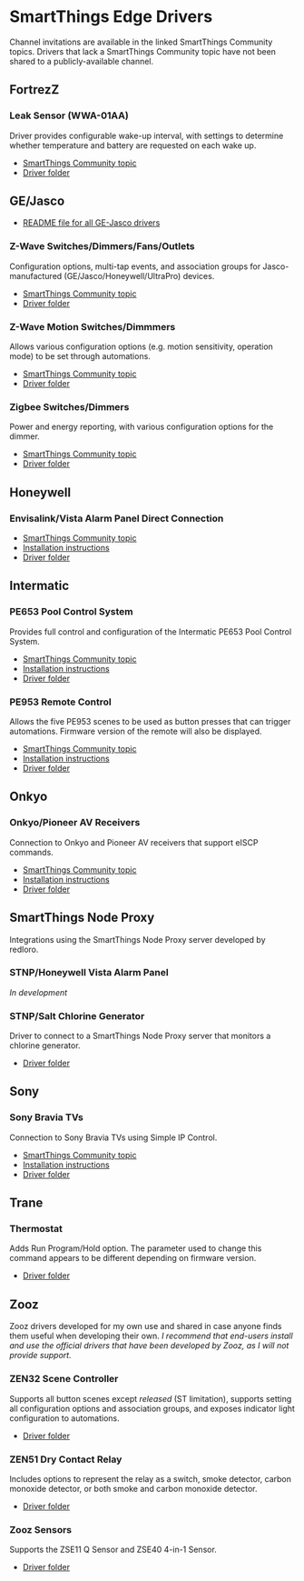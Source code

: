 # SmartThings Edge Drivers
Channel invitations are available in the linked SmartThings Community topics. Drivers that lack a SmartThings Community topic have not been shared to a publicly-available channel.

## FortrezZ

### Leak Sensor (WWA-01AA)

Driver provides configurable wake-up interval, with settings to determine whether temperature and battery are requested on each wake up.
- [SmartThings Community topic](https://community.smartthings.com/t/st-edge-fortrezz-wwa-01aa-temperature-and-leak-sensor/233027)
- [Driver folder](/FortrezZ/WWA-01AA%20Leak%20Sensor/zwave-fortrezz-leak)

## GE/Jasco
- [README file for all GE-Jasco drivers](/GE-Jasco/README.md)

### Z-Wave Switches/Dimmers/Fans/Outlets
Configuration options, multi-tap events, and association groups for Jasco-manufactured (GE/Jasco/Honeywell/UltraPro) devices.
- [SmartThings Community topic](https://community.smartthings.com/t/st-edge-driver-for-ge-jasco-honeywell-z-wave-switches-dimmers-fans-outlets-and-plug-ins/236733)
- [Driver folder](/GE-Jasco/ge-zwave-switch)

### Z-Wave Motion Switches/Dimmmers
Allows various configuration options (e.g. motion sensitivity, operation mode) to be set through automations.
- [SmartThings Community topic](https://community.smartthings.com/t/st-edge-driver-for-ge-jasco-z-wave-motion-switches-and-dimmers-24770-26931-26932-26933/237043)
- [Driver folder](/GE-Jasco/ge-zwave-motion-switch)

### Zigbee Switches/Dimmers
Power and energy reporting, with various configuration options for the dimmer.
- [SmartThings Community topic](https://community.smartthings.com/t/st-edge-ge-jasco-zigbee-switches-and-dimmers/238000)
- [Driver folder](/GE-Jasco/ge-zigbee-switch)

## Honeywell

### Envisalink/Vista Alarm Panel Direct Connection
- [SmartThings Community topic](https://community.smartthings.com/t/st-edge-honeywell-ademco-vista-panel-envisalink/233766)
- [Installation instructions](/Honeywell/Envisalink-Vista/INSTALLATION.md)
- [Driver folder](/Honeywell/Envisalink-Vista/envisalink-honeywell-release)

## Intermatic

### PE653 Pool Control System
Provides full control and configuration of the Intermatic PE653 Pool Control System.
- [SmartThings Community topic](https://community.smartthings.com/t/st-edge-driver-for-intermatic-pool-control-system-pe653-pe953/239483)
- [Installation instructions](/Intermatic/PE653%20Pool%20Control%20System/README.md)
- [Driver folder](/Intermatic/PE653%20Pool%20Control%20System/intermatic-pe653)

### PE953 Remote Control
Allows the five PE953 scenes to be used as button presses that can trigger automations. Firmware version of the remote will also be displayed.
- [SmartThings Community topic](https://community.smartthings.com/t/st-edge-driver-for-intermatic-pool-control-system-pe653-pe953/239483)
- [Installation instructions](/Intermatic/PE953%20Remote%20Control/README.md)
- [Driver folder](/Intermatic/PE953%20Remote%20Control/intermatic-pe953)

## Onkyo

### Onkyo/Pioneer AV Receivers
Connection to Onkyo and Pioneer AV receivers that support eISCP commands.
- [SmartThings Community topic](https://community.smartthings.com/t/st-edge-onkyo-pioneer-av-receivers/239992?u=philh30)
- [Installation instructions](/Onkyo/README.md)
- [Driver folder](/Onkyo/onkyo-receiver/)

## SmartThings Node Proxy
Integrations using the SmartThings Node Proxy server developed by redloro.

### STNP/Honeywell Vista Alarm Panel

*In development*

### STNP/Salt Chlorine Generator
Driver to connect to a SmartThings Node Proxy server that monitors a chlorine generator.
- [Driver folder](/SmartThings%20Node%20Proxy/Salt%20Chlorine%20Generator/salt-stnp)

## Sony

### Sony Bravia TVs
Connection to Sony Bravia TVs using Simple IP Control.
- [SmartThings Community topic](https://community.smartthings.com/t/st-edge-sony-bravia-tvs/240685)
- [Installation instructions](/Sony/README.md)
- [Driver folder](/Sony/sony-bravia-tv/)

## Trane

### Thermostat
Adds Run Program/Hold option. The parameter used to change this command appears to be different depending on firmware version.
- [Driver folder](/Trane/Z-wave%20Thermostat/zwave-thermostat)

## Zooz
Zooz drivers developed for my own use and shared in case anyone finds them useful when developing their own. *I recommend that end-users install and use the official drivers that have been developed by Zooz, as I will not provide support.*

### ZEN32 Scene Controller
Supports all button scenes except *released* (ST limitation), supports setting all configuration options and association groups, and exposes indicator light configuration to automations.
- [Driver folder](/Zooz/zen32)

### ZEN51 Dry Contact Relay
Includes options to represent the relay as a switch, smoke detector, carbon monoxide detector, or both smoke and carbon monoxide detector.
- [Driver folder](/Zooz/zen51)

### Zooz Sensors
Supports the ZSE11 Q Sensor and ZSE40 4-in-1 Sensor.
- [Driver folder](/Zooz/zooz-sensor)